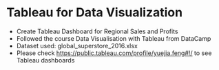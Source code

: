 # Tableau for Data Visualization

- Create Tableau Dashboard for Regional Sales and Profits
- Followed the course Data Visualisation with Tableau from DataCamp
- Dataset used: global_superstore_2016.xlsx
- Please check https://public.tableau.com/profile/yuejia.feng#!/  to see Tableau dashboards
